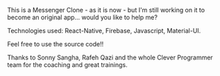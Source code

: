 This is a Messenger Clone - as it is now - but I'm still working on it
to become an original app... would you like to help me?

Technologies used: React-Native, Firebase, Javascript, Material-UI.

Feel free to use the source code!!

Thanks to Sonny Sangha, Rafeh Qazi and the whole Clever Programmer team for the coaching and great trainings.
